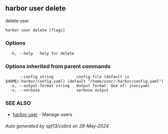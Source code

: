 ## harbor user delete

delete user

```
harbor user delete [flags]
```

### Options

```
  -h, --help   help for delete
```

### Options inherited from parent commands

```
      --config string          config file (default is $HOME/.harbor/config.yaml) (default "/home/user/.harbor/config.yaml")
  -o, --output-format string   Output format. One of: json|yaml
  -v, --verbose                verbose output
```

### SEE ALSO

* [harbor user](harbor_user.md)	 - Manage users

###### Auto generated by spf13/cobra on 28-May-2024
